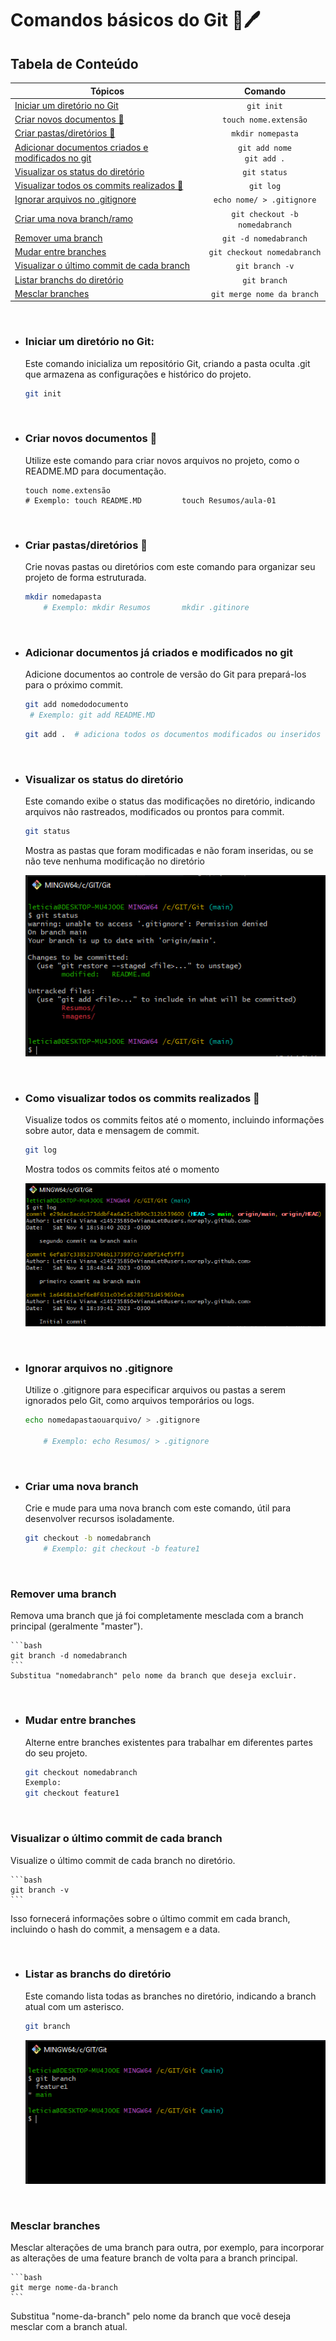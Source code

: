 # Comandos básicos do Git 📖🖊

## Tabela de Conteúdo
| Tópicos | Comando |
| ------  | :-------: |
|[Iniciar um diretório no Git](#iniciar-um-diretório-no-git)| `git init` |
| [Criar novos documentos 📄](#criar-novos-documentos-📄)| `touch nome.extensão`
|[Criar pastas/diretórios 📂](#criar-pastasdiretórios-📂)| `mkdir nomepasta`|
|[Adicionar documentos criados e modificados no git](#adicionar-documentos-já-criados-e-modificados-no-git)| `git add nome` <br> `git add .` |
|[Visualizar os status do diretório](#visualizar-os-status-do-diretório)| `git status` |
|[Visualizar todos os commits realizados 🔎](#visualizar-todos-os-commits-realizados-🔎)| `git log`
|[Ignorar arquivos no .gitignore](#ignorar-arquivos-no-gitignore)| `echo nome/ > .gitignore`
| [Criar uma nova branch/ramo](#criar-uma-nova-branch) | `git checkout -b nomedabranch`
|[Remover uma branch](#remover-uma-branch)|`git -d nomedabranch`|
|[Mudar entre branches](#mudar-entre-branches)| `git checkout nomedabranch` |
|[Visualizar o último commit de cada branch](#visualizar-o-último-commit-de-cada-branch)| `git branch -v`
|[Listar branchs do diretório](#listar-as-branchs-do-diretório) | `git branch`|
|[Mesclar branches](#mesclar-branches)|`git merge nome da branch`|

<br>

- ### Iniciar um diretório no Git:
     Este comando inicializa um repositório Git, criando a pasta oculta .git que armazena as configurações e histórico do projeto.

    ``` bash
    git init
    ```
    


<br>

- ### Criar novos documentos 📄
    Utilize este comando para criar novos arquivos no projeto, como o README.MD para documentação.

    ```
    touch nome.extensão
    # Exemplo: touch README.MD         touch Resumos/aula-01
    ```
<br>

- ### Criar pastas/diretórios 📂
    Crie novas pastas ou diretórios com este comando para organizar seu projeto de forma estruturada.

    ``` bash
    mkdir nomedapasta
        # Exemplo: mkdir Resumos       mkdir .gitinore
    ```
<br>

- ### Adicionar documentos já criados e modificados no git 
     Adicione documentos ao controle de versão do Git para prepará-los para o próximo commit.

    ``` bash
    git add nomedodocumento
     # Exemplo: git add README.MD
    ```
    ``` bash
    git add .  # adiciona todos os documentos modificados ou inseridos
     ```
    
<br>

- ### Visualizar os status do diretório 
    Este comando exibe o status das modificações no diretório, indicando arquivos não rastreados, modificados ou prontos para commit.

    ``` bash
    git status     
    ```
    Mostra as pastas que foram modificadas e não foram inseridas, ou se não teve nenhuma modificação no diretório

     <img src="../imagens/Cmd-Git status.PNG">
<br>

- ### Como visualizar todos os commits realizados 🔎 
    Visualize todos os commits feitos até o momento, incluindo informações sobre autor, data e mensagem de commit.
    ``` bash
    git log     
    ```    
    Mostra todos os commits feitos até o momento 
    
    <img src="../imagens/cmd-Git log.PNG">

<br>

- ### Ignorar arquivos no .gitignore 
    Utilize o .gitignore para especificar arquivos ou pastas a serem ignorados pelo Git, como arquivos temporários ou logs.

    ``` bash
    echo nomedapastaouarquivo/ > .gitignore
        
        # Exemplo: echo Resumos/ > .gitignore
    ```
<br>

- ### Criar uma nova branch
    Crie e mude para uma nova branch com este comando, útil para desenvolver recursos isoladamente.

    ``` bash
    git checkout -b nomedabranch
        # Exemplo: git checkout -b feature1
    ```
<br>

### Remover uma branch
Remova uma branch que já foi completamente mesclada com a branch principal (geralmente "master").

    ```bash
    git branch -d nomedabranch
    ```
    Substitua "nomedabranch" pelo nome da branch que deseja excluir.

<br>


- ### Mudar entre branches
    Alterne entre branches existentes para trabalhar em diferentes partes do seu projeto.

    ```bash
    git checkout nomedabranch
    Exemplo:
    git checkout feature1
    ```
<br>

### Visualizar o último commit de cada branch
Visualize o último commit de cada branch no diretório.

    ```bash
    git branch -v
    ```
Isso fornecerá informações sobre o último commit em cada branch, incluindo o hash do commit, a mensagem e a data.

<br>

- ### Listar as branchs do diretório
    Este comando lista todas as branches no diretório, indicando a branch atual com um asterisco.

    ```bash
    git branch
    ```

    <img src="../imagens/cmd-Git branch.PNG">

<br>


### Mesclar branches
Mesclar alterações de uma branch para outra, por exemplo, para incorporar as alterações de uma feature branch de volta para a branch principal.

    ```bash
    git merge nome-da-branch
    ```

Substitua "nome-da-branch" pelo nome da branch que você deseja mesclar com a branch atual.